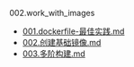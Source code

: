 002.work_with_images
  + [001.dockerfile-最佳实践.md](001.dockerfile-最佳实践.md)
  + [002.创建基础镜像.md](002.创建基础镜像.md)
  + [003.多阶构建.md](003.多阶构建.md)
